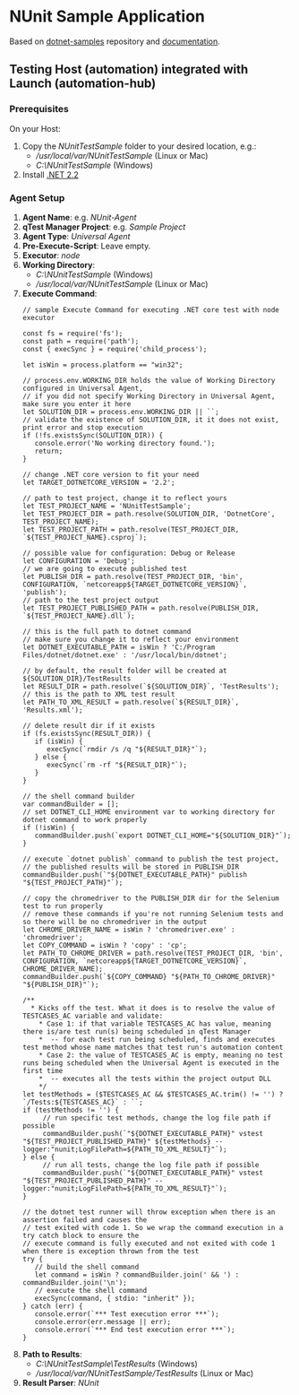 # NUnit Sample Application

Based on [dotnet-samples](https://github.com/QASymphony/dotnet-samples) repository
and [documentation](https://documentation.tricentis.com/qtest/od/en/content/launch/automation_host/universal_agent/parsers/integrate_nunit_test_with_universal_agent.htm).

## Testing Host (automation) integrated with Launch (automation-hub)

### Prerequisites
On your Host:
1. Copy the _NUnitTestSample_ folder to your desired location, e.g.:
    - _/usr/local/var/NUnitTestSample_ (Linux or Mac)
    - _C:\NUnitTestSample_ (Windows)
2. Install [.NET 2.2](https://dotnet.microsoft.com/en-us/download/dotnet)

### Agent Setup
1. **Agent Name**: e.g. _NUnit-Agent_
2. **qTest Manager Project**: e.g. _Sample Project_
3. **Agent Type**: _Universal Agent_
4. **Pre-Execute-Script**: Leave empty.
5. **Executor**: _node_
6. **Working Directory**:
    - _C:\NUnitTestSample_ (Windows)
    - _/usr/local/var/NUnitTestSample_ (Linux or Mac)
7. **Execute Command**:
   ```node
   // sample Execute Command for executing .NET core test with node executor

   const fs = require('fs');
   const path = require('path');
   const { execSync } = require('child_process');
   
   let isWin = process.platform == "win32";
   
   // process.env.WORKING_DIR holds the value of Working Directory configured in Universal Agent,
   // if you did not specify Working Directory in Universal Agent, make sure you enter it here
   let SOLUTION_DIR = process.env.WORKING_DIR || ``;
   // validate the existence of SOLUTION_DIR, it it does not exist, print error and stop execution
   if (!fs.existsSync(SOLUTION_DIR)) {
      console.error('No working directory found.');
      return;
   }
   
   // change .NET core version to fit your need
   let TARGET_DOTNETCORE_VERSION = '2.2';
   
   // path to test project, change it to reflect yours
   let TEST_PROJECT_NAME = 'NUnitTestSample';
   let TEST_PROJECT_DIR = path.resolve(SOLUTION_DIR, 'DotnetCore', TEST_PROJECT_NAME);
   let TEST_PROJECT_PATH = path.resolve(TEST_PROJECT_DIR, `${TEST_PROJECT_NAME}.csproj`);
   
   // possible value for configuration: Debug or Release
   let CONFIGURATION = 'Debug';
   // we are going to execute published test
   let PUBLISH_DIR = path.resolve(TEST_PROJECT_DIR, 'bin', CONFIGURATION, `netcoreapp${TARGET_DOTNETCORE_VERSION}`, 'publish');
   // path to the test project output
   let TEST_PROJECT_PUBLISHED_PATH = path.resolve(PUBLISH_DIR, `${TEST_PROJECT_NAME}.dll`);
   
   // this is the full path to dotnet command
   // make sure you change it to reflect your environment
   let DOTNET_EXECUTABLE_PATH = isWin ? 'C:/Program Files/dotnet/dotnet.exe' : '/usr/local/bin/dotnet';
   
   // by default, the result folder will be created at ${SOLUTION_DIR}/TestResults
   let RESULT_DIR = path.resolve(`${SOLUTION_DIR}`, 'TestResults');
   // this is the path to XML test result
   let PATH_TO_XML_RESULT = path.resolve(`${RESULT_DIR}`, 'Results.xml');
   
   // delete result dir if it exists
   if (fs.existsSync(RESULT_DIR)) {
      if (isWin) {
         execSync(`rmdir /s /q "${RESULT_DIR}"`);
      } else {
         execSync(`rm -rf "${RESULT_DIR}"`);
      }
   }
   
   // the shell command builder
   var commandBuilder = [];
   // set DOTNET_CLI_HOME environment var to working directory for dotnet command to work properly
   if (!isWin) {
      commandBuilder.push(`export DOTNET_CLI_HOME="${SOLUTION_DIR}"`);
   }
   
   // execute `dotnet publish` command to publish the test project,
   // the published results will be stored in PUBLISH_DIR
   commandBuilder.push(`"${DOTNET_EXECUTABLE_PATH}" publish "${TEST_PROJECT_PATH}"`);
   
   // copy the chromedriver to the PUBLISH_DIR dir for the Selenium test to run properly
   // remove these commands if you're not running Selenium tests and so there will be no chromedriver in the output
   let CHROME_DRIVER_NAME = isWin ? 'chromedriver.exe' : 'chromedriver';
   let COPY_COMMAND = isWin ? 'copy' : 'cp';
   let PATH_TO_CHROME_DRIVER = path.resolve(TEST_PROJECT_DIR, 'bin', CONFIGURATION, `netcoreapp${TARGET_DOTNETCORE_VERSION}`, CHROME_DRIVER_NAME);
   commandBuilder.push(`${COPY_COMMAND} "${PATH_TO_CHROME_DRIVER}" "${PUBLISH_DIR}"`);
   
   /**
     * Kicks off the test. What it does is to resolve the value of TESTCASES_AC variable and validate:
       * Case 1: if that variable TESTCASES_AC has value, meaning there is/are test run(s) being scheduled in qTest Manager
       *  -- for each test run being scheduled, finds and executes test method whose name matches that test run's automation content
       * Case 2: the value of TESTCASES_AC is empty, meaning no test runs being scheduled when the Universal Agent is executed in the first time
       *  -- executes all the tests within the project output DLL
       */
   let testMethods = ($TESTCASES_AC && $TESTCASES_AC.trim() != '') ? `/Tests:${TESTCASES_AC}` : ``;
   if (testMethods != '') {
        // run specific test methods, change the log file path if possible
        commandBuilder.push(`"${DOTNET_EXECUTABLE_PATH}" vstest "${TEST_PROJECT_PUBLISHED_PATH}" ${testMethods} --logger:"nunit;LogFilePath=${PATH_TO_XML_RESULT}"`);
   } else {
        // run all tests, change the log file path if possible
        commandBuilder.push(`"${DOTNET_EXECUTABLE_PATH}" vstest "${TEST_PROJECT_PUBLISHED_PATH}" --logger:"nunit;LogFilePath=${PATH_TO_XML_RESULT}"`);
   }
   
   // the dotnet test runner will throw exception when there is an assertion failed and causes the
   // test exited with code 1. So we wrap the command execution in a try catch block to ensure the
   // execute command is fully executed and not exited with code 1 when there is exception thrown from the test
   try {
      // build the shell command
      let command = isWin ? commandBuilder.join(' && ') : commandBuilder.join('\n');
      // execute the shell command
      execSync(command, { stdio: "inherit" });
   } catch (err) {
      console.error(`*** Test execution error ***`);
      console.error(err.message || err);
      console.error(`*** End test execution error ***`);
   }
   ```
8. **Path to Results**:
    - _C:\NUnitTestSample\TestResults_ (Windows)
    - _/usr/local/var/NUnitTestSample/TestResults_ (Linux or Mac)
9. **Result Parser**: _NUnit_